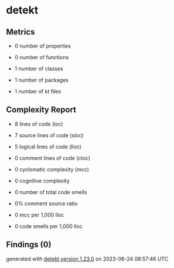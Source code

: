# detekt

## Metrics

* 0 number of properties

* 0 number of functions

* 1 number of classes

* 1 number of packages

* 1 number of kt files

## Complexity Report

* 8 lines of code (loc)

* 7 source lines of code (sloc)

* 5 logical lines of code (lloc)

* 0 comment lines of code (cloc)

* 0 cyclomatic complexity (mcc)

* 0 cognitive complexity

* 0 number of total code smells

* 0% comment source ratio

* 0 mcc per 1,000 lloc

* 0 code smells per 1,000 lloc

## Findings (0)

generated with [detekt version 1.23.0](https://detekt.dev/) on 2023-06-24 08:57:46 UTC
